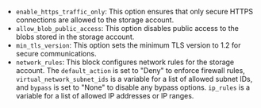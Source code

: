 
- `enable_https_traffic_only`: This option ensures that only secure HTTPS connections are allowed to the storage account.
- `allow_blob_public_access`: This option disables public access to the blobs stored in the storage account.
- `min_tls_version`: This option sets the minimum TLS version to 1.2 for secure communications.
- `network_rules`: This block configures network rules for the storage account. The `default_action` is set to "Deny" to enforce firewall rules, `virtual_network_subnet_ids` is a variable for a list of allowed subnet IDs, and `bypass` is set to "None" to disable any bypass options. `ip_rules` is a variable for a list of allowed IP addresses or IP ranges.
